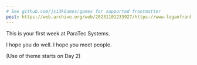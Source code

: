 ```yaml
---
# See github.com/js13kGames/games for supported frontmatter
post: https://web.archive.org/web/20231101233927/https://www.loganfranken.com/blog/my-second-js13k
---
```

This is your first week at ParaTec Systems.

I hope you do well. I hope you meet people.

(Use of theme starts on Day 2)